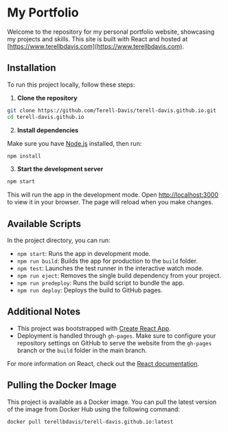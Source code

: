 
# My Portfolio

Welcome to the repository for my personal portfolio website, showcasing my projects and skills. This site is built with React and hosted at [https://www.terellbdavis.com](https://www.terellbdavis.com).

## Installation

To run this project locally, follow these steps:

1. **Clone the repository**

```bash
git clone https://github.com/Terell-Davis/terell-davis.github.io.git
cd terell-davis.github.io
```

2. **Install dependencies**

Make sure you have [Node.js](https://nodejs.org/) installed, then run:

```bash
npm install
```

3. **Start the development server**

```bash
npm start
```

This will run the app in the development mode. Open [http://localhost:3000](http://localhost:3000) to view it in your browser. The page will reload when you make changes.

## Available Scripts

In the project directory, you can run:

- `npm start`: Runs the app in development mode.
- `npm run build`: Builds the app for production to the `build` folder.
- `npm test`: Launches the test runner in the interactive watch mode.
- `npm run eject`: Removes the single build dependency from your project.
- `npm run predeploy`: Runs the build script to bundle the app.
- `npm run deploy`: Deploys the build to GitHub pages.

## Additional Notes

- This project was bootstrapped with [Create React App](https://github.com/facebook/create-react-app).
- Deployment is handled through `gh-pages`. Make sure to configure your repository settings on GitHub to serve the website from the `gh-pages` branch or the `build` folder in the main branch.

For more information on React, check out the [React documentation](https://reactjs.org/).

## Pulling the Docker Image

This project is available as a Docker image. You can pull the latest version of the image from Docker Hub using the following command:

```bash
docker pull terellbdavis/terell-davis.github.io:latest

